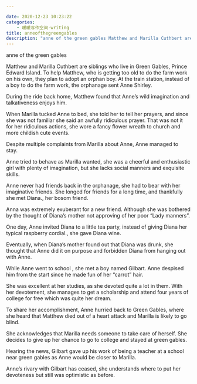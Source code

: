 ```yaml
---

date: 2020-12-23 10:23:22
categories:
    - 暖暖写作空间-writing
title: anneofthegreengables
description: "anne of the green gables Matthew and Marilla Cuthbert are siblings who live in Green Gables, Prince ..."
---
```


anne of the green gables

  


Matthew and Marilla Cuthbert are siblings who live in Green Gables, Prince Edward Island. To help Matthew, who is getting too old to do the farm work on his own, they plan to adopt an orphan boy. At the train station, instead of a boy to do the farm work, the orphanage sent Anne Shirley.

During the ride back home, Matthew found that Anne’s wild imagination and talkativeness enjoys him. 

When Marilla tucked Anne to bed, she told her to tell her prayers, and since she was not familiar she said an awfully ridiculous prayer. That was not it for her ridiculous actions, she wore a fancy flower wreath to church and more childish cute events.

Despite multiple complaints from Marilla about Anne, Anne managed to stay.

Anne tried to behave as Marilla wanted, she was a cheerful and enthusiastic girl with plenty of imagination, but she lacks social manners and exquisite skills. 

Anne never had friends back in the orphanage, she had to bear with her imaginative friends. She longed for friends for a long time, and thankfully she met Diana., her bosom friend. 

Anna was extremely exuberant for a new friend. Although she was bothered by the thought of Diana’s mother not approving of her poor “Lady manners”.

One day, Anne invited Diana to a little tea party, instead of giving Diana her typical raspberry cordial., she gave Diana wine.

Eventually, when Diana’s mother found out that Diana was drunk, she thought that Anne did it on purpose and forbidden Diana from hanging out with Anne.

While Anne went to school , she met a boy named Gilbart. Anne despised him from the start since he made fun of her “carrot” hair. 

She was excellent at her studies, as she devoted quite a lot in them. With her devotement, she manages to get a scholarship and attend four years of college for free which was quite her dream.

To share her accomplishment, Anne hurried back to Green Gables, where she heard that Matthew died out of a heart attack and Marilla is likely to go blind.

She acknowledges that Marilla needs someone to take care of herself. She decides to give up her chance to go to college and stayed at green gables.

Hearing the news, Gilbart gave up his work of being a teacher at a school near green gables as Anne would be closer to Marilla.

Anne’s rivary with Gilbart has ceased, she understands where to put her devoteness but still was optimistic as before.